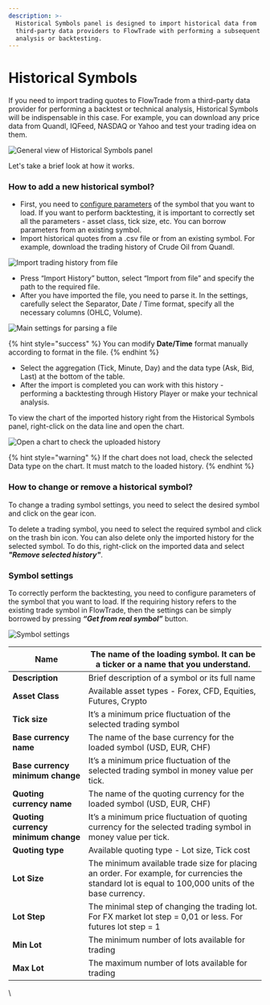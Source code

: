 ```yaml
---
description: >-
  Historical Symbols panel is designed to import historical data from
  third-party data providers to FlowTrade with performing a subsequent technical
  analysis or backtesting.
---
```


# Historical Symbols

If you need to import trading quotes to FlowTrade from a third-party data provider for performing a backtest or technical analysis, Historical Symbols will be indispensable in this case. For example, you can download any price data from Quandl, IQFeed, NASDAQ or Yahoo and test your trading idea on them.

![General view of Historical Symbols panel](../.gitbook/assets/historical-symbols.png)

Let's take a brief look at how it works.

### How to add a new historical symbol?

* First, you need to [configure parameters](https://kb.flowtrade.com/portfolio-panels/historical-symbols#symbol-settings) of the symbol that you want to load. If you want to perform backtesting, it is important to correctly set all the parameters - asset class, tick size, etc. You can borrow parameters from an existing symbol.
* Import historical quotes from a .csv file or from an existing symbol. For example, download the trading history of Crude Oil from Quandl.

![Import trading history from file](../.gitbook/assets/historical-symbol-settings-import-from-file.gif)

* Press “Import History” button, select “Import from file” and specify the path to the required file.
* After you have imported the file, you need to parse it. In the settings, carefully select the Separator, Date / Time format, specify all the necessary columns (OHLC, Volume).

![Main settings for parsing a file](<../.gitbook/assets/settings-for-imported-file (1).png>)

{% hint style="success" %}
You can modify **Date/Time** format manually according to format in the file.
{% endhint %}

* Select the aggregation (Tick, Minute, Day) and the data type (Ask, Bid, Last) at the bottom of the table.
* After the import is completed you can work with this history -  performing a backtesting through History Player or make your technical analysis.

To view the chart of the imported history right from the Historical Symbols panel, right-click on the data line and open the chart.

![Open a chart to check the uploaded history](../.gitbook/assets/historical-symbol-open-chart.png)

{% hint style="warning" %}
If the chart does not load, check the selected Data type on the chart. It must match to the loaded history.
{% endhint %}

### **How to change or remove a historical symbol?**

To change a trading symbol settings, you need to select the desired symbol and click on the gear icon.

To delete a trading symbol, you need to select the required symbol and click on the trash bin icon. You can also delete only the imported history for the selected symbol. To do this, right-click on the imported data and select _**"Remove selected history"**_.

### Symbol settings

To correctly perform the backtesting, you need to configure parameters of the symbol that you want to load. If the requiring history refers to the existing trade symbol in FlowTrade, then the settings can be simply borrowed by pressing _**“Get from real symbol”**_ button.

![Symbol settings](../.gitbook/assets/historical-symbol-settings-first-step.gif)

| **Name**                            | The name of the loading symbol. It can be a ticker or a name that you understand.                                                                   |
| ----------------------------------- | --------------------------------------------------------------------------------------------------------------------------------------------------- |
| **Description**                     | Brief description of a symbol or its full name                                                                                                      |
| **Asset Class**                     | Available asset types - Forex, CFD, Equities, Futures, Crypto                                                                                       |
| **Tick size**                       | It’s a minimum price fluctuation of the selected trading symbol                                                                                     |
| **Base currency name**              | The name of the base currency for the loaded symbol (USD, EUR, CHF)                                                                                 |
| **Base currency minimum change**    | It’s a minimum price fluctuation of the selected trading symbol in money value per tick.                                                            |
| **Quoting currency name**           | The name of the quoting currency for the loaded symbol (USD, EUR, CHF)                                                                              |
| **Quoting currency minimum change** | It’s a minimum price fluctuation of quoting currency for the selected trading symbol in money value per tick.                                       |
| **Quoting type**                    | Available quoting type - Lot size, Tick cost                                                                                                        |
| **Lot Size**                        | The minimum available trade size for placing an order. For example, for currencies the standard lot is equal to 100,000 units of the base currency. |
| **Lot Step**                        | The minimal step of changing the trading lot. For FX market lot step = 0,01 or less. For futures lot step = 1                                       |
| **Min Lot**                         | The minimum number of lots available for trading                                                                                                    |
| **Max Lot**                         | The maximum number of lots available for trading                                                                                                    |

\
